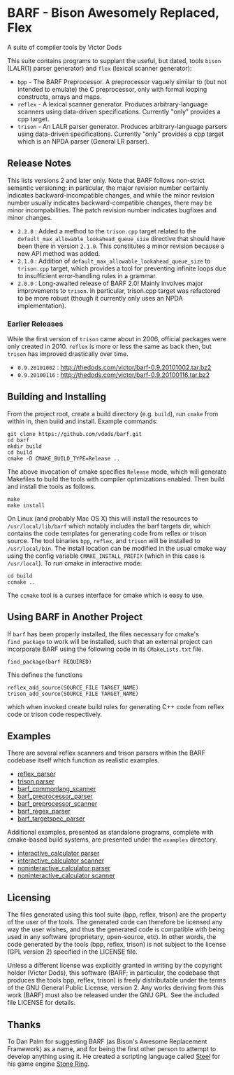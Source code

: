 # BARF - Bison Awesomely Replaced, Flex

A suite of compiler tools by Victor Dods

This suite contains programs to supplant the useful, but dated, tools `bison`
(LALR(1) parser generator) and `flex` (lexical scanner generator):
-   `bpp` - The BARF Preprocessor.  A preprocessor vaguely similar to (but not
    intended to emulate) the C preprocessor, only with formal looping
    constructs, arrays and maps.
-   `reflex` - A lexical scanner generator.  Produces arbitrary-language scanners
    using data-driven specifications.  Currently "only" provides a cpp target.
-   `trison` - An LALR parser generator.  Produces arbitrary-language parsers
    using data-driven specifications.  Currently "only" provides a cpp target
    which is an NPDA parser (General LR parser).

## Release Notes

This lists versions 2 and later only.  Note that BARF follows non-strict semantic versioning;
in particular, the major revision number certainly indicates backward-incompatible changes, and
while the minor revision number usually indicates backward-compatible changes, there may be
minor incompabilities.  The patch revision number indicates bugfixes and minor changes.

-   `2.2.0` : Added a method to the `trison.cpp` target related to the
    `default_max_allowable_lookahead_queue_size` directive that should have been there in
    version `2.1.0`.  This constitutes a minor revision because a new API method was added.
-   `2.1.0` : Addition of `default_max_allowable_lookahead_queue_size` to `trison.cpp` target,
    which provides a tool for preventing infinite loops due to insufficient error-handling rules
    in a grammar.
-   `2.0.0` : Long-awaited release of BARF 2.0!  Mainly involves major improvements to `trison`.
    In particular, trison.cpp target was refactored to be more robust (though it currently only
    uses an NPDA implementation).

### Earlier Releases

While the first version of `trison` came about in 2006, official packages were only
created in 2010.  `reflex` is more or less the same as back then, but `trison` has
improved drastically over time.

-   `0.9.20101002` : http://thedods.com/victor/barf-0.9.20101002.tar.bz2
-   `0.9.20100116` : http://thedods.com/victor/barf-0.9.20100116.tar.bz2

## Building and Installing

From the project root, create a build directory (e.g. `build`), run `cmake` from
within in, then build and install.  Example commands:

    git clone https://github.com/vdods/barf.git
    cd barf
    mkdir build
    cd build
    cmake -D CMAKE_BUILD_TYPE=Release ..

The above invocation of cmake specifies `Release` mode, which will generate Makefiles
to build the tools with compiler optimizations enabled.  Then build and install the
tools as follows.

    make
    make install

On Linux (and probably Mac OS X) this will install the resources to `/usr/local/lib/barf`
which notably includes the barf targets dir, which contains the code templates for
generating code from reflex or trison source.  The tool binaries `bpp`, `reflex`, and
`trison` will be installed to `/usr/local/bin`.  The install location can be modified
in the usual cmake way using the config variable `CMAKE_INSTALL_PREFIX` (which in this
case is `/usr/local`).  To run cmake in interactive mode:

    cd build
    ccmake ..

The `ccmake` tool is a curses interface for cmake which is easy to use.

## Using BARF in Another Project

If `barf` has been properly installed, the files necessary for cmake's `find_package`
to work will be installed, such that an external project can incorporate BARF using
the following code in its `CMakeLists.txt` file.

    find_package(barf REQUIRED)

This defines the functions

    reflex_add_source(SOURCE_FILE TARGET_NAME)
    trison_add_source(SOURCE_FILE TARGET_NAME)

which when invoked create build rules for generating C++ code from reflex code or
trison code respectively.

## Examples

There are several reflex scanners and trison parsers within the BARF codebase itself
which function as realistic examples.
-   [reflex_parser](app/reflex/reflex_parser.trison)
-   [trison parser](app/trison/trison_parser.trison)
-   [barf_commonlang_scanner](lib/commonlang/barf_commonlang_scanner.reflex)
-   [barf_preprocessor_parser](lib/preprocessor/barf_preprocessor_parser.trison)
-   [barf_preprocessor_scanner](lib/preprocessor/barf_preprocessor_scanner.reflex)
-   [barf_regex_parser](lib/regex/barf_regex_parser.trison)
-   [barf_targetspec_parser](lib/targetspec/barf_targetspec_parser.trison)

Additional examples, presented as standalone programs, complete with cmake-based build
systems, are presented under the `examples` directory.
-   [interactive_calculator parser](examples/interactive_calculator/calculator_parser.trison)
-   [interactive_calculator scanner](examples/interactive_calculator/calculator_scanner.reflex)
-   [noninteractive_calculator parser](examples/noninteractive_calculator/CalcParser.trison)
-   [noninteractive_calculator scanner](examples/noninteractive_calculator/Scanner.reflex)

## Licensing

The files generated using this tool suite (bpp, reflex, trison) are the
property of the user of the tools.  The generated code can therefore be
licensed any way the user wishes, and thus the generated code is compatible
with being used in any software (proprietary, open-source, etc).  In other
words, the code generated by the tools (bpp, reflex, trison) is not subject
to the license (GPL version 2) specified in the LICENSE file.

Unless a different license was explicitly granted in writing by the copyright
holder (Victor Dods), this software (BARF; in particular, the codebase that
produces the tools bpp, reflex, trison) is freely distributable under the
terms of the GNU General Public License, version 2. Any works deriving from
this work (BARF) must also be released under the GNU GPL.  See the included
file LICENSE for details.

## Thanks

To Dan Palm for suggesting BARF (as Bison's Awesome Replacement Framework) as
a name, and for being the first other person to attempt to develop anything
using it.  He created a scripting language called
[Steel](https://github.com/Nightwind0/steel) for his game engine
[Stone Ring](https://github.com/Nightwind0/stonering).


